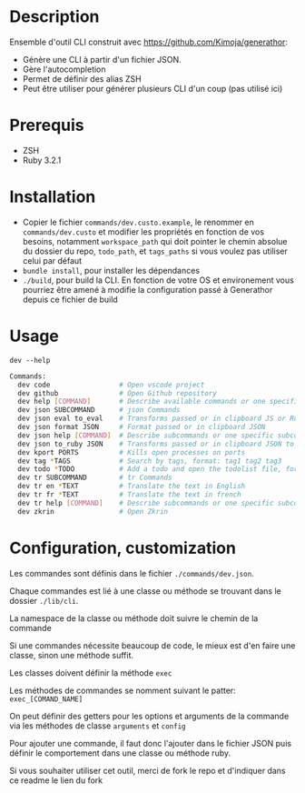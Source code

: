 # Description 

Ensemble d'outil CLI construit avec https://github.com/Kimoja/generathor:
- Génère une CLI à partir d'un fichier JSON.
- Gère l'autocompletion
- Permet de définir des alias ZSH
- Peut être utiliser pour générer plusieurs CLI d'un coup (pas utilisé ici)

# Prerequis 

- ZSH
- Ruby 3.2.1

# Installation

- Copier le fichier `commands/dev.custo.example`, le renommer en `commands/dev.custo` et modifier les propriétés en fonction de vos besoins, notamment `workspace_path` qui doit pointer le chemin absolue du dossier du repo, `todo_path`, et `tags_paths` si vous voulez pas utiliser celui par défaut
- `bundle install`, pour installer les dépendances
- `./build`, pour build la CLI. En fonction de votre OS et environement vous pourriez être amené à modifie la configuration passé à Generathor depuis ce fichier de build

# Usage

`dev --help`

```bash
Commands:
  dev code                 # Open vscode project
  dev github               # Open Github repository
  dev help [COMMAND]       # Describe available commands or one specific command
  dev json SUBCOMMAND      # json Commands
  dev json eval to_eval    # Transforms passed or in clipboard JS or Ruby to JSON
  dev json format JSON     # Format passed or in clipboard JSON
  dev json help [COMMAND]  # Describe subcommands or one specific subcommand
  dev json to_ruby JSON    # Transforms passed or in clipboard JSON to Ruby
  dev kport PORTS          # Kills open processes on ports
  dev tag *TAGS            # Search by tags, format: tag1 tag2 tag3
  dev todo *TODO           # Add a todo and open the todolist file, format: my todo description
  dev tr SUBCOMMAND        # tr Commands
  dev tr en *TEXT          # Translate the text in English
  dev tr fr *TEXT          # Translate the text in french
  dev tr help [COMMAND]    # Describe subcommands or one specific subcommand
  dev zkrin                # Open Zkrin
```


# Configuration, customization

Les commandes sont définis dans le fichier `./commands/dev.json`.

Chaque commandes est lié à une classe ou méthode se trouvant dans le dossier `./lib/cli`.

La namespace de la classe ou méthode doit suivre le chemin de la commande

Si une commandes nécessite beaucoup de code, le mieux est d'en faire une classe, sinon une méthode suffit.

Les classes doivent définir la méthode `exec`

Les méthodes de commandes se nomment suivant le patter: `exec_[COMAND_NAME]`

On peut définir des getters pour les options et arguments de la commande via les méthodes de classe `arguments` et `config`

Pour ajouter une commande, il faut donc l'ajouter dans le fichier JSON puis définir le comportement dans une classe ou méthode ruby.

Si vous souhaiter utiliser cet outil, merci de fork le repo et d'indiquer dans ce readme le lien du fork